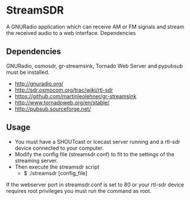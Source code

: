 StreamSDR
=========
A GNURadio application which can receive AM or FM signals and stream the received audio to a web interface.
Dependencies

Dependencies
------------
GNURadio, osmosdr, gr-streamsink, Tornado Web Server and pypubsub must
be installed.

- http://gnuradio.org/
- http://sdr.osmocom.org/trac/wiki/rtl-sdr
- https://github.com/martinleolehner/gr-streamsink
- http://www.tornadoweb.org/en/stable/
- http://pubsub.sourceforge.net/

Usage
-----
- You must have a SHOUTcast or Icecast server running and a rtl-sdr device connected to your computer.
- Modify the config file (streamsdr.conf) to fit to the settings of the streaming server.
- Then execute the streamsdr script
  - $ ./streamsdr [config_file]

If the webserver port in streamsdr.conf is set to 80 or your rtl-sdr device requires root privileges you must run the command as root.
